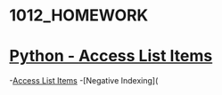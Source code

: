 # 1012_HOMEWORK

# [Python - Access List Items](https://www.w3schools.com/python/python_lists_access.asp)

-[Access List Items](https://gist.github.com/4110e210/261d2a5ecaa41c834552bb9a7c089c22)
-[Negative Indexing](

